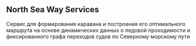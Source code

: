 ## North Sea Way Services ##

Cервис для формирования каравана и построения его оптимального маршрута на основе динамических данных о ледовой проходимости и фиксированного графа переходов судов по Северному морскому пути
